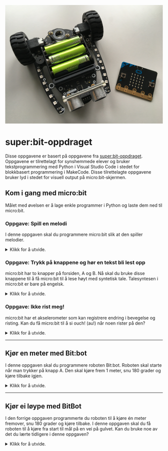 ![micro:bit og Bit:bot XL](https://github.com/oivron/komme-i-gang-microbit/blob/master/img/microbit-og-Bitbot.JPG)

# super:bit-oppdraget

Disse oppgavene er basert på oppgavene fra [super:bit-oppdraget](https://www.vitensenter.no/superbit/laerer/superbit-oppdraget/). Oppgavene er tilrettelagt for synshemmede elever og bruker tekstprogrammering med Python i Visual Studio Code i stedet for blokkbasert programmering i MakeCode. Disse tilrettelagte oppgavene bruker lyd i stedet for visuell output på micro:bit-skjermen.

## Kom i gang med micro:bit

Målet med øvelsen er å lage enkle programmer i Python og laste dem ned til micro:bit.

### Oppgave: Spill en melodi

I denne oppgaven skal du programmere micro:bit slik at den spiller melodier.

<details>
<summary>Klikk for å utvide.</summary>

**NB!**: Vær varsom med å bruke hodetelefoner når du bruker micro:bit med lyd (musikk eller syntetisk tale). Lydnivået kan være uforutsigbart.

**Tips 1**: Det kan være vanskelig for synshemmede elever å koble høyttalere til micro:bit. Vanligvis bruker man ledninger med krokodilleklemmer eller bananplugger til dette. I stedet går det an å bruke en enhet som består av en batteripakke, høyttaler (buzzer) og et spor der man kobler til micro:bit. Et eksempel på dette er 4tronix Music Box Mk2. Nye modeller av micro:bit (2020) har innbygget høyttaler.

Utstyr: micro:bit, høyttalere, Visual Studio Code.

#### Deloppgave A

Første oppgave er å lage et program som spiller melodier.

1. Opprett en ny fil (**Ctrl+N**).
2. Lagre filen (**Ctrl+S**). Gi filen et navn i feltet Filnavn og velg Python i feltet Filtype. (Eller skriv hele filnavnet direkte i feltet Filnavn, for eksempel melodi.py.) Alle Python-filer skal ha etternavnet .py. Da vet Visual Studio Code at du programmerer i Python.
3. Når du programmerer micro:bit, må programmet alltid starte med at du gjør micro:bit-modulene tilgjengelig for programmet ditt:

```
from microbit import *
```

4. Og for at micro:bit skal kunne spille en melodi, trenger du å importere music-modulen også:

```
import music
```

5. Nå skal du skrive setningen som gjør at micro:bit spiller melodien Happy birthday. Legg merke til at du må skrive navnet på melodien med store bokstaver (BIRTHDAY). La det gjerne være en blank linje mellom import-setningene og resten av programmet.

```
music.play(music.BIRTHDAY)
```

6. Lagre endringene du har gjort i programmet (**Ctrl+S**). Programmet ditt skal nå se slik ut:

```
from microbit import *
import music

music.play(music.BIRTHDAY)
```

7. Sørg for at micro:bit er koblet til PC-en med USB-kabelen som følger med.
8. Overfør programmet ditt til micro:bit med kommandoen **Ctrl+F5**. Når overføringen er ferdig etter noen få sekunder, vil micro:bit kjøre programmet. Du vil da høre melodien i høyttaleren.
9. Hvis du vil høre melodien en gang til, må du trykke på reset-knappen på baksiden av micro:bit. Da kjøres programmet på nytt.

#### Deloppgave B

Nå skal du utvide programmet ditt slik at det spiller to melodier etter hverandre i det uendelige.

1. Gå tilbake til programmet ditt (om nødvendig bruk **Ctrl+1**).
2. Finn tilbake til det stedet der du spilte av melodien BIRTHDAY. Lag en ny linje etter denne og skriv en tilsvarende linje. Men i stedet for BIRTHDAY skal du velge en melodi som heter POWER_UP.
3. Nå vil programmet spille to melodier etter hverandre. Men for at melodiene skal spilles uendelig, trenger du en løkke. I Python kan du lage en evig løkke ved å skrive while True etterfulgt av kolon.

    Setningen med while-løkka, må komme foran det som skal høre til løkka. Og alle instruksjonene som skal høre til løkka, må komme på ny linje med innrykk:

```
while True:
    music.play(music.BIRTHDAY)
    music.play(music.POWER_UP)
```

4. Lagre endringene du har gjort i programmet (**Ctrl+S**). Programmet ditt skal nå se omtrent slik ut:

```
from microbit import *
import music

while True:
    music.play(music.BIRTHDAY)
    music.play(music.POWER_UP)
```

5. Overfør programmet ditt til micro:bit med kommandoen **Ctrl+F5**.
6. Hva skjedde denne gangen?
7. Når du bruker en slik while-løkke vil programmet kjøre helt til du overfører et nytt program.

**Tips**: Hvis du har en nyere micro:bit, kan du avbryte programmet ved å holde inne reset-knappen på baksiden i 5 sekunder. Hvis ikke kan du koble fra høyttalerne for å slippe å høre melodiene hele tiden.
</details>

### Oppgave: Trykk på knappene og hør en tekst bli lest opp

micro:bit har to knapper på forsiden, A og B. Nå skal du bruke disse knappene til å få micro:bit til å lese høyt med syntetisk tale. Talesyntesen i micro:bit er bare på engelsk.

<details>
<summary>Klikk for å utvide.</summary>

**Tips 2**: Talesyntesen (speech) i micro:bit er ganske dårlig, men morsom å bruke likevel. Det kan være vanskelig å forstå hva den sier når du bruker små høyttalere som du finner på nyere modeller av micro:bit eller på 4tronix Music Box Mk2. Til talesyntesen er det bedre å bruke litt større høyttalere.

Utstyr: micro:bit, høyttalere, Visual Studio Code.

#### Deloppgave A

I denne oppgaven skal du programmere micro:bit slik at den leser opp en setning når du trykker knapp A.

1. Opprett en ny fil (**Ctrl+N**).
2. Lagre filen med et passende navn (**Ctrl+S**). Husk filetternavn .py.
3. Akkurat som i forrige oppgave, må vi starte med å importere micro:bit-modulene:

```
from microbit import *
```

4. For at micro:bit skal kunne bruke syntetisk tale, må du å importere speech-modulen også:

```
import speech
```

5. Etter disse to import-setningene, må du ha en while-løkke. Løkka gjør at programmet aldri stopper. Vi kan tenke oss at programmet kjører og kjører mens det følger med på hva du velger å gjøre. Hvis du trykker på knappen A, vil programmet være klar til å utføre de instruksjonene som du har valgt at knapp A skal gjøre.

```

while True:
```

6. Husk at det som skal høre til while-løkka, må ha innrykk.

7. Det neste du skal gjøre, er å bestemme hva som skal skje når knapp A trykkes. Vi trenger en if-setning. En if-setning består av ordet if etterfulgt av en betingelse eller et vilkår. Betingelsen avgjør om instruksjonene som hører til if-setningen skal utføres eller ikke. Hvis betingelsen er sann, vil instruksjonene utføres. Betingelsen du skal bruke her er om knapp A blir trykket eller ikke. Dette kan du skrive slik:

```
if button_a.is_pressed():
```

8. Nå har du nesten alt på plass. Det siste du trenger er selve instruksjonen som leser opp en setning med den syntetiske talen. Akkurat som med while-løkka, må alle instruksjonene som skal høre til if-setningen ha innrykk. Det som hører til while-løkka fikk ett innrykk. Det som hører til if-setningen får enda en innrykk.

    Du må bruke en funksjon som hører til modulen speech. Funksjonen heter say(). Inne i parentesen skriver du setningen omgitt av anførselstegn, for eksempel setningen "Hello world, how are you?". Siden funksjonen say hører til modulen speech, må du skrive speech og et punktum foran say:

```
speech.say("Hello world, how are you?")
```

9. Lagre endringene i programmet ditt (**Ctrl+S**). Programmet skal nå se omtrent slik ut:

```
from microbit import *
import speech

while True:
    if button_a.is_pressed():
        speech.say("Hello world, how are you?")
```

10. Overfør programmet ditt til micro:bit med kommandoen **Ctrl+F5**.
11. Hva skjer når du trykker på knapp A? Hva skjer hvis du ikke trykker på noen av knappene?

#### Deloppgave B

Nå skal du programmere micro:bit slik at den leser opp en annen setning når du trykker knapp B. Da vil du få et program som leser én setning for knapp A og en annen for knapp B. Gjør endringer i programmet fra deloppgave A slik at du får til dette. Tips: du trenger to if-setninger.

</details>

### Oppgave: Ikke rist meg!

micro:bit har et akselerometer som kan registrere endring i bevegelse og risting. Kan du få micro:bit til å si ouch! (au!) når noen rister på den?

<details>
<summary>Klikk for å utvide.</summary>

Utstyr: micro:bit, høyttalere, Visual Studio Code.

1. Opprett en ny fil (**Ctrl+N**).
2. Lagre filen med et passende navn (**Ctrl+S**). Husk filetternavn .py.
3. Denne oppgaven ligner mye på deloppgave A i forrige oppgave. Du trenger micro:bit-modulen og speech-modulen, en while-løkke og en if-setning. Og så skal du få micro:bit til å si "Ouch!". Men i stedet for at micro:bit skal si noe når du trykker knapp A, skal du få micro:bit til å si noe når du rister den.
4. For å finne ut om micro:bit ristes, trenger du en ny modul som kalles accelerometer. Et akselerometer er det samme som en bevegelsessensor. Modulen accelerometer har en funksjon som kalles was_gesture() og det er den som sjekker om micro:bit ristes. Du kan bruke dette i en if-setning slik:

```
if accelerometer.was_gesture("shake"):
```

5. Fullfør programmet på samme måte som du gjorde i forrige oppgave. Husk innrykk!
6. Overfør programmet ditt til micro:bit med kommandoen **Ctrl+F5**.
7. Hva skjer når du rister micro:bit?

</details>

---

## Kjør en meter med Bit:bot

I denne oppgaven skal du programmere roboten Bit:bot. Roboten skal starte når man trykker på knapp A. Den skal kjøre frem 1 meter, snu 180 grader og kjøre tilbake igjen.

<details>
<summary>Klikk for å utvide.</summary>

**NB!**: Denne oppgaven er laget for Bit:bot XL og gjelder ikke for modellen Bit:bot Classic.

**Tips**: For synshemmede elever er det en fordel at roboten ikke kjører for fort. Samtidig bør man unngå for lave hastigheter. Elektromotorene i roboten er ikke stabile når du kjører dem veldig langsomt. Vi anbefaler rundt 30% hastighet.

Utstyr: micro:bit, Bit:bot XL, Visual Studio Code.

### Deloppgave A

I første deloppgave skal du programmere roboten slik at den kjører én meter rett fram.

1. Lag en ny fil (**Ctrl+N**) i Visual Studio Code.
2. Lagre filen (**Ctrl+S**).
3. I tillegg til den vanlige import-setningen for micro:bit, trenger du en import-setning for modulen som inneholder Bit:bot-funksjonene:

```
from microbit import *
from bitbot import *
```

4. For å få roboten til å kjøre rett fram, kan du bruke en funksjon fra bitbot-modulen som heter goms() (go milliseconds). goms krever at du oppgir 3 såkalte argumenter, nemlig retning (FORWARD eller REVERSE), hastighet (0-100%) og tid (antall millisekunder). Det kan være lurt å velge en ikke altfor høy hastighet, for eksempel 30.

    Når du skal bruke funksjonene som hører til Bit:bot, begynner du setningene med bitbot etterfulgt av punktum. Deretter kommer selve funksjonen:

```
bitbot.goms(FORWARD, 30, <millisekunder>)
```

5. Hvilken verdi må du sette inn i stedet for millisekunder for at roboten skal gå én meter rett fram? Verdien skal altså oppgis i millisekunder. Hvor mye er det?
6. Programmet ditt skal nå se omtrent slik ut:

```
from microbit import *
from bitbot import *

bitbot.goms(FORWARD, 30, <millisekunder>)
```

7. Lagre programmet ditt, koble til micro:bit og overfør med **Ctrl+F5**.
8. Pass på at roboten er avslått. Koble USB-ledningen fra micro:bit og sett den inn i sporet på roboten slik at de to knappene (A og B) vender framover.
9. Sett roboten på gulvet og slå den på med bryteren på baksiden. (Trykk på reset-knappen på baksiden av micro:bit, hvis roboten ikke starter automatisk.)
10. Hvor langt kjørte roboten? For kort eller for langt? Hva må du gjøre for å få roboten til å komme nærmere en meter?

### Deloppgave B

I denne deloppgaven skal du endre litt på programmet ditt slik at roboten ikke kjører før du trykker på knapp A. Bruk det du har lært om if-setninger til å løse oppgaven.

### Deloppgave C

I denne siste deloppgaven skal du bygge videre på programmet ditt. Nå skal du programmere roboten slik at den i tillegg til å kjøre én meter rett fram, skal snu 180 grader og kjøre tilbake til utgangspunktet.

1. Hva vil det egentlig si å snu roboten 180 grader? Hvor mange grader er det i en halvsirkel?

2. Modulen bitbot har en funksjon som kalles spinms() (spin milliseconds). Den kan du bruke for å snu roboten. spinms() krever 3 argumenter, nemlig retning (RIGHT eller LEFT), hastighet (0-100%) og tid (antall millisekunder). Du må da skrive:

```
bitbot.spinms(<retning>, 30, <millisekunder>)
```

3. Vi kan beholde samme hastighet som før, det vil si 30. Spiller det noen rolle om du snur roboten mot høyre eller venstre? Hvilken verdi må du sette inn for millisekunder?

4. Når roboten har snudd 180 grader, skal den kjøre rett fram tilbake til utgangspunktet. Funksjonen for å kjøre rett fram har du allerede brukt en gang. Hvordan må du bruke denne funksjonen denne gang?

5. Lagre programmet ditt.
6. Slå av roboten og sett micro:bit inn i roboten igjen. Koble USB-kabelen til micro:bit og overfør programmet med **Ctrl+F5**.
7. Koble USB-kabelen fra micro:bit. Sett roboten på gulvet og slå den på med bryteren på baksiden.
8. Hva gjorde roboten da den skulle snu 180 grader? Kom den tilbake til utgangspunktet? Hva må du gjøre hvis det er nødvendig å gjøre forbedringer i programmet ditt?

</details>

---

## Kjør ei løype med BitBot

I den forrige oppgaven programmerte du roboten til å kjøre én meter fremover, snu 180 grader og kjøre tilbake. I denne oppgaven skal du få roboten til å kjøre fra start til mål på en vei på gulvet. Kan du bruke noe av det du lærte tidligere i denne oppgaven?

<details>
<summary>Klikk for å utvide.</summary>

Utstyr: micro:bit, Bit:bot XL, Visual Studio Code, sort elektrikertape.

![Vei med elektrikertape](https://github.com/oivron/komme-i-gang-microbit/blob/master/img/vei-med-elektrikertape.jpg)

**Tips**: super:bit-matta kan være vanskelig å få oversikt over for synshemmede elever. Det kan være bedre å bruke et litt mer avgrenset område til å kjøre roboten i (se bildet).
- Merk opp en vei med svart tape (gjerne elektrikertape). Legg en hyssing- eller garntråd under tapen. Da er det lettere å kjenne hvor tapen går.
- La veien avgrenses av to streker med tape med ca. 20 cm avstand.
- La veien gå ca. 50 cm rett fram.
- Legg inn en 90 graders sving mot høyre.
- La veien fortsette rett fram ca 30 cm.
- Legg inn en ny 90 graders sving mot høyre.
- La til slutt veien gå ca. 50 cm rett fram til mål.

1. Lag en ny fil (**Ctrl+N**) i Visual Studio Code.
2. Lagre filen (**Ctrl+S**).
3. Du trenger den vanlige import-setningen for micro:bit og import-setning for bitbot-modulen:

```
from microbit import *
from bitbot import *
```
4. Bruk det du har lært i forrige oppgave til å kjøre roboten langs veien fra start til mål.
5. Hvor lang er den første rette veistrekningen? Bruk gjerne målebånd eller tommestokk.
6. Hvor mange grader er den første svingen?
7. Lagre endringer i programmet ditt.
8. Slå av roboten og sett micro:bit inn i roboten. Koble USB-kabelen til micro:bit og overfør programmet med **Ctrl+F5**.
9. Koble USB-kabelen fra micro:bit. Sett roboten på gulvet der veien starter. Slå på roboten med bryteren på baksiden.
10. Klarte roboten å følge veien fra start til mål? Gjør nødvendige endringer hvis roboten ikke fulgte veien fra start til mål.

